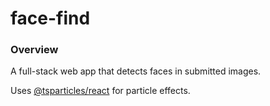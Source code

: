 # face-find

### Overview
A full-stack web app that detects faces in submitted images.

Uses [@tsparticles/react](https://www.npmjs.com/package/@tsparticles/react) for particle effects.
